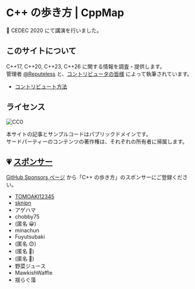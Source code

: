 # C++ の歩き方 | CppMap
📢 CEDEC 2020 にて講演を行いました。

<script async class="speakerdeck-embed" data-slide="1" data-id="88f02084b1794a66b6dfe8e7026322cf" data-ratio="1.77777777777778" src="//speakerdeck.com/assets/embed.js"></script>

## このサイトについて
C++17, C++20, C++23, C++26 に関する情報を調査・提供します。  
管理者 <a href="https://twitter.com/Reputeless" target="_blank">@Reputeless</a> と、<a href="contribution/contributors/" target="_blank">コントリビュータの皆様</a> によって執筆されています。

- [コントリビュート方法](https://github.com/cppmap/cppmap.docs)

## ライセンス
<img src="https://i.creativecommons.org/p/zero/1.0/88x31.png" alt="CC0"/>  

本サイトの記事とサンプルコードはパブリックドメインです。  
サードパーティーのコンテンツの著作権は、それぞれの所有者に帰属します。

## 💗 [スポンサー](https://github.com/sponsors/Reputeless)

[GitHub Sponsors ページ](https://github.com/sponsors/Reputeless) から「C++ の歩き方」のスポンサーにご登録ください。

- [TOMOAKI12345](https://github.com/TOMOAKI12345)
- [sknjpn](https://twitter.com/sknjpn)
- アゲハマ
- chobby75
- (匿名 😀)
- minachun
- Fuyutsubaki
- (匿名 😊)
- (匿名 🐝)
- (匿名 🐠)
- 野菜ジュース
- MawkishWaffle
- 揺らぐ藻
